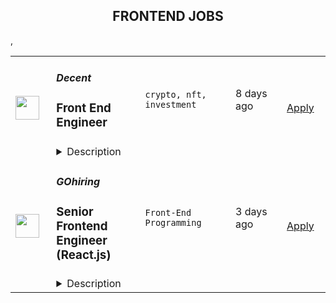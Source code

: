 <div align="center"><h2>FRONTEND JOBS</h2></div><table><tr>
                <td width="100" height="100" rowspan="2">
                    <img src="https://remoteok.com/assets/img/jobs/ffbd1c0e63d3e8b48a155a0abe8114b61658732403.png" width="38px" height="auto">
                </td>
                <td width="300">
                    <h5>Decent</h5>
                    <h3>
					Front End Engineer				</h3>
                </td>
                <td width="300">
                    <code>crypto, nft, investment</code>
                </td>
                <td width="200">
                <text>8 days ago</text>
                </td>
                <td width="100" rowspan="2">
                <a href="https://remoteOK.com/jobs/111782" align="right" target="_blank">Apply</a>
                </td>
            </tr>
            <tr>
                <td colspan="3">
                <details><summary>Description</summary>
                Decent (YC W22) enables fans to build their own record label by purchasing royalty-backed NFTs.Â  We're building relationships between musicians and their fans that extend beyond patronage -- putting artists and fans on the same team to enable new forms of funding, marketing, and discovery within the music industry. The same way that platforms like Spotify democratized distribution and global audiences for musicians, Decent willÂ  democratize monetization.Â The founding team is composed of Princeton & Brown graduates with deep experience in music, media, and crypto. Weâre also supported by advisors including but not limited to: a founding engineer at Uniswap, Lava Records, Blockchain Creative Labs, and Palm Tree Crew (Kygo's record label).Â With over 10 artists released so far, and hundreds of artists on our waiting list, we can't wait to rewrite the economy of music.Decent is a leading music NFT marketplace backed by premier crypto and music venture firms. The team is excited to onboard first hires as passionate and driven as themselves to help change the power dynamic of an entire industry. Decent offers wellness benefits, as well as competitive salary and equity. All types of people, ways of working, and backgrounds are accepted and celebrated at Decent. Come join us to decentralize culture and empower those at the center of the music industry - artists and fans.Founder Profiles:Will Collier (Brown '20) prev. cofounded The Farmlink Project, a Congressional Medal of Honor award winning non-profit organization that has rescued and transported 60+ million pounds of surplus fresh produce to food banks around the US. Also, prev. Accenture.Charlie DurbinÂ (Princeton '19) is a Gitcoin fellow, prev. did investment banking at GCA Advisors covering the music sector. Also prev. Vox Media.Xander CarlsonÂ (Brown '20), stage name Forester, is a full time artist signed to Sony's Palm Tree Records with Kygo & Gryffin. Will Kantaros (Brown '22) previously did software development at MongoDB and Coinbase. 
                </details>
                </td>
            </tr>,<tr>
                <td width="100" height="100" rowspan="2">
                    <img src="https://wwr-pro.s3.amazonaws.com/logos/0066/9797/logo.gif" width="38px" height="auto">
                </td>
                <td width="300">
                    <h5>GOhiring</h5>
                    <h3> Senior Frontend Engineer (React.js)</h3>
                </td>
                <td width="300">
                    <code>Front-End Programming</code>
                </td>
                <td width="200">
                <text>3 days ago</text>
                </td>
                <td width="100" rowspan="2">
                <a href="https://weworkremotely.com/remote-jobs/gohiring-senior-frontend-engineer-react-js" align="right" target="_blank">Apply</a>
                </td>
            </tr>
            <tr>
                <td colspan="3">
                <details><summary>Description</summary>
                <img src="https://we-work-remotely.imgix.net/logos/0066/9797/logo.gif?ixlib=rails-4.0.0&w=50&h=50&dpr=2&fit=fill&auto=compress" />

<p>
  <strong>Headquarters:</strong> Berlin
    <br /><strong>URL:</strong> <a href="https://gohiring.com/en/jobs/">https://gohiring.com/en/jobs/</a>
</p>

<div>We are looking for a Senior Frontend Software Engineer (React.js) – f/m/d to join our profitable, remote-first B2B SaaS company. Join us on our mission to empower thousands of enterprise customers to make data-based recruitment decisions. You will be working on the full stack of the whole product ecosystem, contributing to tasks of all sizes. We are proud of our top-notch tech stack and are serious about following best practices (CI, TDD, PRs, code reviews, good design practices). If you are a creative problem solver who loves code quality and thought-through processes, an international remote-first workplace is waiting for you!<br><strong><br>Your impact</strong>
</div><ul>
<li>You’re not just a little cog in a big wheel: You will work mainly on the frontend of the whole product-ecosystem and contribute to tasks of all sizes (including developing products from scratch)</li>
<li>You’re a creative problem solver: You will implement impactful and sustainable solutions to complex and varying challenges</li>
<li>You make a difference: As an integral part of an experienced development team you’ll work in close collaboration with product managers, testers and our data warehouse team (suggestions in the stack, architecture or patterns which might improve our code base/processes are welcome)</li>
<li>Frontend transition: Help us standardize the way we do frontend in our transition towards React (from custom JS and Ember) </li>
<li>We love code quality and don’t like putting out fires: Work on our up to date tech stack and follow best practices with us (CI, TDD, PRs, code reviews and good design practices). Proactively monitor and optimize for security and performance</li>
</ul><div><strong>Your profile</strong></div><ul>
<li>At least 5 years of experience in software development</li>
<li>At least 2 years of experience with React.js</li>
<li>Very good knowledge of frontend technologies such as HTML/CSS/Javascript </li>
<li>Good knowledge of Ruby </li>
<li>Advocate of high code quality and engineering best practices</li>
<li>Experience with tools built on top of REST API and JSON API</li>
<li>It comes naturally to you to write your own tests with Jest and you have experience with acceptance testing in other frameworks (for example, Capybara in Ruby)</li>
<li>You’re located +-4 hours CET</li>
<li>Fluent in English</li>
</ul><div><strong>Our stack</strong></div><ul>
<li>A small cluster of microservices. Hosted on Heroku, supported by AWS (RDS, S3, CloudFront, CloudWatch), with RabbitMQ for async communication. Docker for easy development setup</li>
<li>Ruby, Rails, Postgres, React.js (client-facing) and Ember.js (internal tools)</li>
<li>REST, JSON API</li>
<li>CircleCI. Unit tests, integration tests and linters everywhere</li>
<li>GitHub. 100 % commitment to code review</li>
<li>ZenHub for seamless kanban project management in GitHub</li>
</ul><div><strong>Why GOhiring?</strong></div><ul>
<li>Making a big difference in a small team: We celebrate the benefits of a small team - direct collaboration, creative freedom, growing and learning together. You'll never be just a little cog in a big wheel, but always be part of the big picture</li>
<li>The perfect environment to grow: You'll not only work with a top-notch tech stack, but find optimum conditions to grow - professionally and personally </li>
<li>You will join a senior engineering and product team that is really, really serious about code quality and best practices: Work on challenging, interesting problems while relying on thought-through processes and a setup that just works</li>
<li>Award winning remote setup that connects people: Meet the team for one week twice a year in varying locations in Europe (join now to be part of our next offsite on an island in 2022)</li>
<li>Work equipment of your choice: For your mobile job you will receive a laptop and technical setup of your choice. We'll also take care of your mobile phone and internet contract</li>
<li>Competitive salary package: Base salary plus performance-related company-wide bonus and employee stock ownership plan (ESOP)</li>
</ul><div>
<strong>Want to work together on the future of recruiting?<br></strong><br>
</div><div>Simply send us your profile in addition or optionally your Github handle. We are happy to hear from you.<br><em>Diversity and equal opportunity are important to us. We are happy about the interest of all candidates and strive to provide feedback as quickly as possible.</em>
</div><div><strong><br>Company</strong></div><div>
<br>GOhiring is a profitable, fast growing B2B SaaS company that empowers thousands of enterprise customers to make data-based recruitment decisions. Our great international team of 25 hand picked geeks is passionate about technology and data - working remotely since 2012. If you would like to work with nice and talented people in a software company that cares about thought-through processes, we are waiting for you! </div>

<p><strong>To apply:</strong> <a href="https://weworkremotely.com/remote-jobs/gohiring-senior-frontend-engineer-react-js">https://weworkremotely.com/remote-jobs/gohiring-senior-frontend-engineer-react-js</a></p>

                </details>
                </td>
            </tr>,<tr>
                <td width="100" height="100" rowspan="2">
                    <img src="https://remotive.com/job/1260508/logo" width="38px" height="auto">
                </td>
                <td width="300">
                    <h5>Slab</h5>
                    <h3>Frontend Engineer</h3>
                </td>
                <td width="300">
                    <code>cloud,docker,frontend,graphql</code>
                </td>
                <td width="200">
                <text>30 days ago</text>
                </td>
                <td width="100" rowspan="2">
                <a href="https://remotive.com/remote-jobs/software-dev/frontend-engineer-1260508" align="right" target="_blank">Apply</a>
                </td>
            </tr>
            <tr>
                <td colspan="3">
                <details><summary>Description</summary>
                <p style="margin-bottom: 1.2em;"><span style="font-weight: bolder;">About: </span></p><p style="margin-bottom: 1.2em;"><span style="color: var(--remotive-chocolate);">At </span><a href="https://slab.com/" rel="nofollow" style="background-color: rgb(255, 255, 255); color: rgb(12, 147, 228); text-decoration: underline;">Slab</a><span style="color: var(--remotive-chocolate);">, we believe that knowledge is the foundation of any organization’s success. When a team’s collective knowledge is accessible, that team’s potential is limitless. That’s why we’re making the workplace a source of learning and purpose through knowledge-sharing. Our product helps teams easily create, organize, and discover knowledge across the entire company, from non-technical to tech-savvy. Thousands of customers rely on Slab across their entire workforces, including Asana, Benchling, and Fivetran.</span></p><p style="margin-top: 1.2em; margin-bottom: 1.2em;">As a small product-focused company, you’ll join a team of experienced engineers, working on shipping features that delight users, fixing issues that get in their way while keeping our codebase, infrastructure, and tooling modern and well-maintained. We are globally distributed, with processes that minimize meetings and overhead, letting makers build on the maker’s schedule.</p><p class="h3" id="technologies-we-use" style="margin-top: 1.8em; margin-bottom: 1.8em; line-height: 1.33;">Technologies we use</p><p class="h3" id="technologies-we-use" style="margin-top: 1.8em; margin-bottom: 1.8em; line-height: 1.33;"></p><ul><li><span style="color: var(--remotive-chocolate); ">React + TypeScript + Sass</span></li><li><span style="color: var(--remotive-chocolate); ">GraphQL + Apollo + Absinthe</span></li><li><span style="color: var(--remotive-chocolate); ">Elixir + Phoenix</span></li><li><span style="color: var(--remotive-chocolate); ">Postgres + Redis</span></li><li><span style="color: var(--remotive-chocolate); ">Docker + Kubernetes</span></li><li><span style="color: var(--remotive-chocolate); ">Google Cloud Platform</span></li></ul><p class="h3" id="sound-like-you" style="margin-top: 1.8em; margin-bottom: 1.8em; line-height: 1.33;">Sound like you?</p><p class="h3" id="sound-like-you" style="margin-top: 1.8em; margin-bottom: 1.8em; line-height: 1.33;"></p><ul><li><span style="color: var(--remotive-chocolate); ">You have a strong technical background, with experience solving complex engineering challenges</span></li><li><span style="color: var(--remotive-chocolate); ">You love delighting users with great product experiences and resolving issues that get in their way</span></li><li><span style="color: var(--remotive-chocolate); ">You’re curious to learn and demonstrate the ability to do so very quickly</span></li><li><span style="color: var(--remotive-chocolate); ">You communicate with clearly and concisely, whether with teammates or users</span></li><li><span style="color: var(--remotive-chocolate); ">You are self-motivated and possess a strong work ethic</span></li><li><span style="color: var(--remotive-chocolate); ">You are passionate about knowledge-sharing and identify with Slab’s mission and values</span></li></ul><p class="h3" id="what-we-value" style="margin-top: 1.8em; margin-bottom: 1.8em; line-height: 1.33;">What we value:</p><p class="h3" id="what-we-value" style="margin-top: 1.8em; margin-bottom: 1.8em; line-height: 1.33;"></p><ul><li><span style="color: var(--remotive-chocolate);  font-weight: bolder;">Stay lean</span><span style="color: var(--remotive-chocolate); "> - We strive for the greatest possible impact with the fewest number of employees. We empower our teammates with the most leveraged tools and efficient processes.</span></li><li><span style="color: var(--remotive-chocolate);  font-weight: bolder;">Default to open</span><span style="color: var(--remotive-chocolate); "> - We encourage and nurture open exchanges of knowledge and ideas — while acting with respect and regard for each other.</span></li><li><span style="color: var(--remotive-chocolate);  font-weight: bolder;">Think rigorously</span><span style="color: var(--remotive-chocolate); "> - We act and execute after careful thought and examination of known information, while acknowledging the risks we accept in its absence.</span></li><li><span style="color: var(--remotive-chocolate);  font-weight: bolder;">Say no</span><span style="color: var(--remotive-chocolate); "> - We aim to deliver exceptionally high value in a small set of focus areas. We willingly abstain from good ideas to give only the most promising paths the attention they deserve.</span></li><li><span style="color: var(--remotive-chocolate);  font-weight: bolder;">The best prevails</span><span style="color: var(--remotive-chocolate); "> - Whether an idea or an individual, the best will rise to the top at Slab. Ideas we pursue can come from anywhere, and individuals gain responsibilities due to outperformance.</span></li><li><span style="color: var(--remotive-chocolate);  font-weight: bolder;">Global optimization</span><span style="color: var(--remotive-chocolate); "> - We believe that our mission — to make the workplace a source of learning and purpose — is the ultimate priority, above any single project, team, or individual.</span></li></ul><p class="h3" id="benefits" style="margin-top: 1.8em; margin-bottom: 1.8em; line-height: 1.33;">Benefits:</p><p class="h3" id="benefits" style="margin-top: 1.8em; margin-bottom: 1.8em; line-height: 1.33;"></p><ul><li><span style="color: var(--remotive-chocolate); ">Full health insurance (USA) or stipend (International)</span></li><li><span style="color: var(--remotive-chocolate); ">Wellness &amp; remote work stipends</span></li><li><span style="color: var(--remotive-chocolate); ">$5k workspace setup, renewed biannually</span></li><li><span style="color: var(--remotive-chocolate); ">7-year options exercise window</span></li></ul><p style="margin-top: 1.2em; margin-bottom: 1.2em;"><em>Slab is an equal opportunity employer. We welcome people of diverse backgrounds, experiences, and perspectives.</em></p>
<img src="https://remotive.com/job/track/1260508/blank.gif?source=public_api" alt=""/>
                </details>
                </td>
            </tr></table>